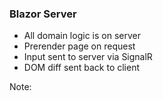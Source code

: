 ### Blazor Server

- All domain logic is on server
- Prerender page on request
- Input sent to server via SignalR
- DOM diff sent back to client


Note:

